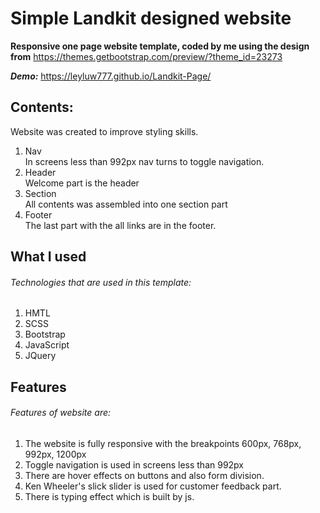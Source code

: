 # Simple Landkit designed website

**Responsive one page website template, coded by me using the design from** https://themes.getbootstrap.com/preview/?theme_id=23273

***Demo:*** https://leyluw777.github.io/Landkit-Page/

## Contents: 
Website was created to improve styling skills.
1. Nav <br />
In screens less than 992px nav turns to toggle navigation. 
2. Header <br />
Welcome part is the header
3. Section <br />
All contents was assembled into one section part
4. Footer <br />
The last part with the all links are in the footer.

## What I used
###### Technologies that are used in this template: 
1. HMTL
2. SCSS
3. Bootstrap
4. JavaScript
5. JQuery

## Features
###### Features of website are:
1. The website is fully responsive with the breakpoints 600px, 768px, 992px, 1200px
2. Toggle navigation is used in screens less than 992px
3. There are hover effects on buttons and also form division. 
4. Ken Wheeler's slick slider is used for customer feedback part.
5. There is typing effect which is built by js.
